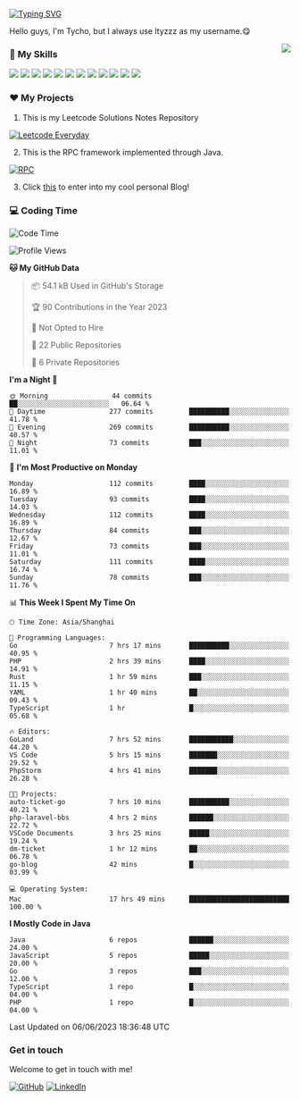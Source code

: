 [![Typing SVG](https://readme-typing-svg.herokuapp.com?size=25&duration=2500&color=8C43EA&vCenter=true&width=200&height=40&lines=Hi+there+%F0%9F%91%8B%F0%9F%8F%BB;I'm+ltyzzz)](https://git.io/typing-svg)

Hello guys, I'm Tycho, but I always use ltyzzz as my username.😋

<a href="#">
  <img align="right" src="https://github-readme-stats.vercel.app/api?username=ltyzzzxxx&count_private=true&show_icons=true&bg_color=15,f2f7fd,E0EAFC" />
</a>

### 🌟 **My Skills**  

![](https://img.shields.io/badge/-Java-4C7491?style=flat-square&logo=java&logoColor=fff)
![](https://img.shields.io/badge/-Spring-5FB832?style=flat-square&logo=Spring&logoColor=fff)
![](https://img.shields.io/badge/-Python-3e74a2?style=flat-square&logo=Python&logoColor=fff)
![](https://img.shields.io/badge/-Go-77BBE2?style=flat-square&logo=Go&logoColor=fff)
![](https://img.shields.io/badge/-Node.js-339933?style=flat-square&logo=Node.js&logoColor=fff)
![](https://img.shields.io/badge/-Vue-4fc08d?style=flat-square&logo=Vue.js&logoColor=fff)
![](https://img.shields.io/badge/-React-2d98ce?style=flat-square&logo=React&logoColor=fff)
![](https://img.shields.io/badge/-Docker-2496ED?style=flat-square&logo=Docker&logoColor=fff)
![](https://img.shields.io/badge/-Linux-000000?style=flat-square&logo=Linux&logoColor=fff)
![](https://img.shields.io/badge/-MySQL-4479A1?style=flat-square&logo=MySQL&logoColor=fff)
![](https://img.shields.io/badge/-Redis-DC382D?style=flat-square&logo=Redis&logoColor=fff)
![](https://img.shields.io/badge/-Git-E84E31?style=flat-square&logo=Git&logoColor=fff)

### ❤️ My Projects

1. This is my Leetcode Solutions Notes Repository

[![Leetcode Everyday](https://github-readme-stats.vercel.app/api/pin?username=ltyzzzxxx&repo=Leetcode-Everyday&theme=transparent&bg_color=15,f2f7fd,E0EAFC)](https://github.com/ltyzzzxxx/Leetcode-Everyday)

2. This is the RPC framework implemented through Java. 

[![RPC](https://github-readme-stats.vercel.app/api/pin?username=ltyzzzxxx&repo=ltyzzz-rpc&theme=transparent&bg_color=15,f2f7fd,E0EAFC)](https://github.com/ltyzzzxxx/ltyzzz-rpc)

3. Click [this](https://ltyzzzxxx.github.io/) to enter into my cool personal Blog!

### 💻 Coding Time

<!--START_SECTION:waka-->
![Code Time](http://img.shields.io/badge/Code%20Time-37%20hrs%2053%20mins-blue)

![Profile Views](http://img.shields.io/badge/Profile%20Views-105-blue)

**🐱 My GitHub Data** 

> 📦 54.1 kB Used in GitHub's Storage 
 > 
> 🏆 90 Contributions in the Year 2023
 > 
> 🚫 Not Opted to Hire
 > 
> 📜 22 Public Repositories 
 > 
> 🔑 6 Private Repositories 
 > 
**I'm a Night 🦉** 

```text
🌞 Morning                44 commits          ██░░░░░░░░░░░░░░░░░░░░░░░   06.64 % 
🌆 Daytime                277 commits         ██████████░░░░░░░░░░░░░░░   41.78 % 
🌃 Evening                269 commits         ██████████░░░░░░░░░░░░░░░   40.57 % 
🌙 Night                  73 commits          ███░░░░░░░░░░░░░░░░░░░░░░   11.01 % 
```
📅 **I'm Most Productive on Monday** 

```text
Monday                   112 commits         ████░░░░░░░░░░░░░░░░░░░░░   16.89 % 
Tuesday                  93 commits          ████░░░░░░░░░░░░░░░░░░░░░   14.03 % 
Wednesday                112 commits         ████░░░░░░░░░░░░░░░░░░░░░   16.89 % 
Thursday                 84 commits          ███░░░░░░░░░░░░░░░░░░░░░░   12.67 % 
Friday                   73 commits          ███░░░░░░░░░░░░░░░░░░░░░░   11.01 % 
Saturday                 111 commits         ████░░░░░░░░░░░░░░░░░░░░░   16.74 % 
Sunday                   78 commits          ███░░░░░░░░░░░░░░░░░░░░░░   11.76 % 
```


📊 **This Week I Spent My Time On** 

```text
🕑︎ Time Zone: Asia/Shanghai

💬 Programming Languages: 
Go                       7 hrs 17 mins       ██████████░░░░░░░░░░░░░░░   40.95 % 
PHP                      2 hrs 39 mins       ████░░░░░░░░░░░░░░░░░░░░░   14.91 % 
Rust                     1 hr 59 mins        ███░░░░░░░░░░░░░░░░░░░░░░   11.15 % 
YAML                     1 hr 40 mins        ██░░░░░░░░░░░░░░░░░░░░░░░   09.43 % 
TypeScript               1 hr                █░░░░░░░░░░░░░░░░░░░░░░░░   05.68 % 

🔥 Editors: 
GoLand                   7 hrs 52 mins       ███████████░░░░░░░░░░░░░░   44.20 % 
VS Code                  5 hrs 15 mins       ███████░░░░░░░░░░░░░░░░░░   29.52 % 
PhpStorm                 4 hrs 41 mins       ███████░░░░░░░░░░░░░░░░░░   26.28 % 

🐱‍💻 Projects: 
auto-ticket-go           7 hrs 10 mins       ██████████░░░░░░░░░░░░░░░   40.21 % 
php-laravel-bbs          4 hrs 2 mins        ██████░░░░░░░░░░░░░░░░░░░   22.72 % 
VSCode Documents         3 hrs 25 mins       █████░░░░░░░░░░░░░░░░░░░░   19.24 % 
dm-ticket                1 hr 12 mins        ██░░░░░░░░░░░░░░░░░░░░░░░   06.78 % 
go-blog                  42 mins             █░░░░░░░░░░░░░░░░░░░░░░░░   03.99 % 

💻 Operating System: 
Mac                      17 hrs 49 mins      █████████████████████████   100.00 % 
```

**I Mostly Code in Java** 

```text
Java                     6 repos             ██████░░░░░░░░░░░░░░░░░░░   24.00 % 
JavaScript               5 repos             █████░░░░░░░░░░░░░░░░░░░░   20.00 % 
Go                       3 repos             ███░░░░░░░░░░░░░░░░░░░░░░   12.00 % 
TypeScript               1 repo              █░░░░░░░░░░░░░░░░░░░░░░░░   04.00 % 
PHP                      1 repo              █░░░░░░░░░░░░░░░░░░░░░░░░   04.00 % 
```




 Last Updated on 06/06/2023 18:36:48 UTC
<!--END_SECTION:waka-->

### Get in touch

Welcome to get in touch with me!

[![GitHub](https://img.shields.io/badge/GitHub-grey?logo=github)](https://github.com/ltyzzzxxx)
[![LinkedIn](https://img.shields.io/badge/LinkedIn-blue?logo=linkedin)](https://www.linkedin.com/in/tianyu-li-7068b8248/)
